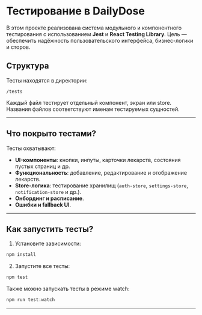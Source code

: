 # Тестирование в DailyDose

В этом проекте реализована система модульного и компонентного тестирования с использованием **Jest** и **React Testing Library**. Цель — обеспечить надёжность пользовательского интерфейса, бизнес-логики и сторов.

## Структура

Тесты находятся в директории:

```
/tests
```

Каждый файл тестирует отдельный компонент, экран или store. Названия файлов соответствуют именам тестируемых сущностей.

---

## Что покрыто тестами?

Тесты охватывают:

- **UI-компоненты**: кнопки, инпуты, карточки лекарств, состояния пустых страниц и др.
- **Функциональность**: добавление, редактирование и отображение лекарств.
- **Store-логика**: тестирование хранилищ (`auth-store`, `settings-store`, `notification-store` и др.).
- **Онбординг и расписание**.
- **Ошибки и fallback UI**.

---

## Как запустить тесты?

1. Установите зависимости:

```bash
npm install
```

2. Запустите все тесты:

```bash
npm test
```

Также можно запускать тесты в режиме watch:

```bash
npm run test:watch
```

---
